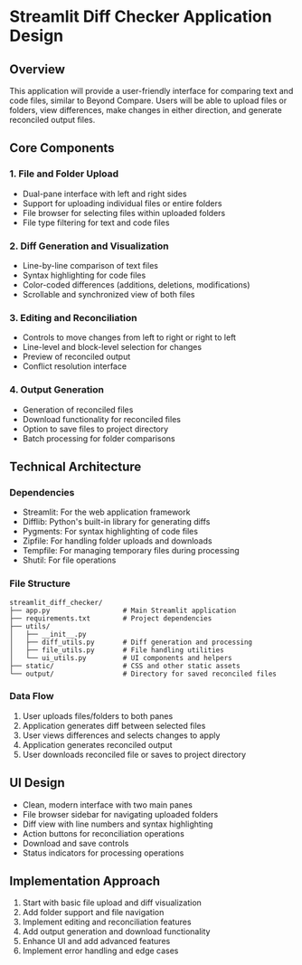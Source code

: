 # Streamlit Diff Checker Application Design

## Overview
This application will provide a user-friendly interface for comparing text and code files, similar to Beyond Compare. Users will be able to upload files or folders, view differences, make changes in either direction, and generate reconciled output files.

## Core Components

### 1. File and Folder Upload
- Dual-pane interface with left and right sides
- Support for uploading individual files or entire folders
- File browser for selecting files within uploaded folders
- File type filtering for text and code files

### 2. Diff Generation and Visualization
- Line-by-line comparison of text files
- Syntax highlighting for code files
- Color-coded differences (additions, deletions, modifications)
- Scrollable and synchronized view of both files

### 3. Editing and Reconciliation
- Controls to move changes from left to right or right to left
- Line-level and block-level selection for changes
- Preview of reconciled output
- Conflict resolution interface

### 4. Output Generation
- Generation of reconciled files
- Download functionality for reconciled files
- Option to save files to project directory
- Batch processing for folder comparisons

## Technical Architecture

### Dependencies
- Streamlit: For the web application framework
- Difflib: Python's built-in library for generating diffs
- Pygments: For syntax highlighting of code files
- Zipfile: For handling folder uploads and downloads
- Tempfile: For managing temporary files during processing
- Shutil: For file operations

### File Structure
```
streamlit_diff_checker/
├── app.py                  # Main Streamlit application
├── requirements.txt        # Project dependencies
├── utils/
│   ├── __init__.py
│   ├── diff_utils.py       # Diff generation and processing
│   ├── file_utils.py       # File handling utilities
│   └── ui_utils.py         # UI components and helpers
├── static/                 # CSS and other static assets
└── output/                 # Directory for saved reconciled files
```

### Data Flow
1. User uploads files/folders to both panes
2. Application generates diff between selected files
3. User views differences and selects changes to apply
4. Application generates reconciled output
5. User downloads reconciled file or saves to project directory

## UI Design
- Clean, modern interface with two main panes
- File browser sidebar for navigating uploaded folders
- Diff view with line numbers and syntax highlighting
- Action buttons for reconciliation operations
- Download and save controls
- Status indicators for processing operations

## Implementation Approach
1. Start with basic file upload and diff visualization
2. Add folder support and file navigation
3. Implement editing and reconciliation features
4. Add output generation and download functionality
5. Enhance UI and add advanced features
6. Implement error handling and edge cases

